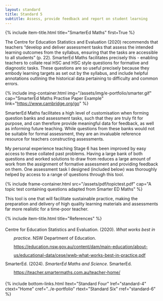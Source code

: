 ```yaml
---
layout: standard
title: Standard 5
subtitle: Assess, provide feedback and report on student learning
---
```

{% include item-title.html title="SmarterEd Maths" first=True %}

The Centre for Education Statistics and Evaluation (2020) recommends that teachers “develop and deliver assessment tasks that assess the intended learning outcomes from the syllabus, ensuring that the tasks are accessible to all students” (p. 22). SmarterEd Maths facilitates precisely this - enabling teachers to collate real HSC and HSC style questions for formative and diagnostic tasks. These questions are so useful precisely because they embody learning targets as set out by the syllabus, and include helpful annotations outlining the historical data pertaining to difficulty and common errors.  

{% include img-container.html img="/assets/img/e-portfolio/smarter.gif" cap="SmarterEd Maths Practise Paper Example" link="https://www.cambridge.org/go" %}

SmarterEd Maths facilitates a high level of customisation when forming question banks and assessment tasks, such that they are truly fit for purpose, and can therefore provide meaningful data for feedback, as well as informing future teaching. While questions from these banks would not be suitable for formal assessment, they are an invaluable reference resource for teachers constructing assessments.  

My personal experience teaching Stage 6 has been improved by easy access to these collated past problems. Having a large bank of both questions and worked solutions to draw from reduces a large amount of work from the assignment of formative assessment and providing feedback on them. One assessment task I designed (included below) was thoroughly helped by access to a range of questions through this tool.  

{% include frame-container.html src="/assets/pdf/topictest.pdf" cap="A topic test containing questions adapted from Smarter ED Maths" %}

This tool is one that will facilitate sustainable practice, making the preparation and delivery of high quality learning materials and assessments far more realistic for a time-poor teacher.  

{% include item-title.html title="References" %}  

<div class="csl-bib-body" style="line-height: 2; margin-left: 2em; text-indent:-2em;">
  <div class="csl-entry">Centre for Education Statistics and Evaluation. (2020). <i>What works best in practice</i>. NSW Department of Education. <a href="https://education.nsw.gov.au/content/dam/main-education/about-us/educational-data/cese/wwb-what-works-best-in-practice.pdf">https://education.nsw.gov.au/content/dam/main-education/about-us/educational-data/cese/wwb-what-works-best-in-practice.pdf</a></div>
  <span class="Z3988" title="url_ver=Z39.88-2004&amp;ctx_ver=Z39.88-2004&amp;rfr_id=info%3Asid%2Fzotero.org%3A2&amp;rft_val_fmt=info%3Aofi%2Ffmt%3Akev%3Amtx%3Adc&amp;rft.type=document&amp;rft.title=What%20works%20best%20in%20practice&amp;rft.publisher=NSW%20Department%20of%20Education&amp;rft.identifier=https%3A%2F%2Feducation.nsw.gov.au%2Fcontent%2Fdam%2Fmain-education%2Fabout-us%2Feducational-data%2Fcese%2Fwwb-what-works-best-in-practice.pdf&amp;rft.au=undefined&amp;rft.date=2020-04"></span>
  <div class="csl-entry">SmarterEd. (2024). <i>SmarterEd Maths and Science</i>. SmarterEd. <a href="https://teacher.smartermaths.com.au/teacher-home/">https://teacher.smartermaths.com.au/teacher-home/</a></div>
  <span class="Z3988" title="url_ver=Z39.88-2004&amp;ctx_ver=Z39.88-2004&amp;rfr_id=info%3Asid%2Fzotero.org%3A2&amp;rft_val_fmt=info%3Aofi%2Ffmt%3Akev%3Amtx%3Adc&amp;rft.type=webpage&amp;rft.title=SmarterEd%20Maths%20and%20Science&amp;rft.identifier=https%3A%2F%2Fteacher.smartermaths.com.au%2Fteacher-home%2F&amp;rft.au=undefined&amp;rft.date=2024"></span>

</div>

{% include bottom-links.html ltext="Standard Four" lref="standard-4"  ctext="Home" cref="../e-portfolio" rtext="Standard Six" rref="standard-6" %}
